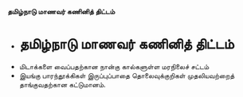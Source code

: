 **தமிழ்நாடு மாணவர் கணினித் திட்டம்**
- # தமிழ்நாடு மாணவர் கணினித் திட்டம்
- மிடாக்களை வைப்பதற்கான நான்கு கால்களுள்ள மரநிலைச் சட்டம்
- இயங்கு பாரந்தூக்கிகள் இருப்புப்பாதை தொலைவுக்குறிகள் முதலியவற்றைத் தாங்குவதற்கான கட்டுமானம்.

